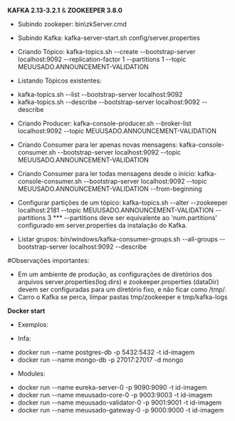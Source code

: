 **KAFKA 2.13-3.2.1** & **ZOOKEEPER 3.8.0**

* Subindo zookeper:
bin\zkServer.cmd

* Subindo Kafka:
kafka-server-start.sh config/server.properties

* Criando Tópico:
kafka-topics.sh --create --bootstrap-server localhost:9092 --replication-factor 1 --partitions 1 --topic MEUUSADO.ANNOUNCEMENT-VALIDATION

* Listando Tópicos existentes:
- kafka-topics.sh --list --bootstrap-server localhost:9092
- kafka-topics.sh --describe --bootstrap-server localhost:9092 --describe

* Criando Producer:
kafka-console-producer.sh --broker-list localhost:9092 --topic MEUUSADO.ANNOUNCEMENT-VALIDATION

* Criando Consumer para ler apenas novas mensagens:
kafka-console-consumer.sh --bootstrap-server localhost:9092 --topic MEUUSADO.ANNOUNCEMENT-VALIDATION

* Criando Consumer para ler todas mensagens desde o início:
kafka-console-consumer.sh --bootstrap-server localhost:9092 --topic MEUUSADO.ANNOUNCEMENT-VALIDATION --from-beginning

* Configurar partições de um tópico:
kafka-topics.sh --alter --zookeeper localhost:2181 --topic MEUUSADO.ANNOUNCEMENT-VALIDATION --partitions 3
 *** --partitions deve ser equivalente ao 'num.partitions' configurado em server.properties da instalação do Kafka.

* Listar grupos:
bin/windows/kafka-consumer-groups.sh --all-groups --bootstrap-server localhost:9092 --describe

#Observações importantes:
- Em um ambiente de produção, as configurações de diretórios dos arquivos server.properties(log.dirs) e zookeeper.properties (dataDir)
devem ser configuradas para um diretório fixo, e não ficar como /tmp/.
- Carro o Kafka se perca, limpar pastas tmp/zookeeper e tmp/kafka-logs

**Docker start**
* Exemplos:

* Infa:
- docker run --name postgres-db -p 5432:5432 -t id-imagem
- docker run --name mongo-db -p 27017:27017 -d mongo

* Modules:
- docker run --name eureka-server-0 -p 9090:9090 -t id-imagem
- docker run --name meuusado-core-0 -p 9003:9003 -t id-imagem
- docker run --name meuusado-validator-0 -p 9001:9001 -t id-imagem
- docker run --name meuusado-gateway-0 -p 9000:9000 -t id-imagem